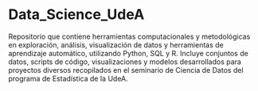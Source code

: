 # Data_Science_UdeA
Repositorio que contiene herramientas computacionales y metodológicas en exploración, análisis, visualización de datos y herramientas de aprendizaje automático, utilizando Python, SQL y R. Incluye conjuntos de datos, scripts de código, visualizaciones y modelos desarrollados para proyectos diversos recopilados en el seminario de Ciencia de Datos del programa de Estadística de la UdeA.
